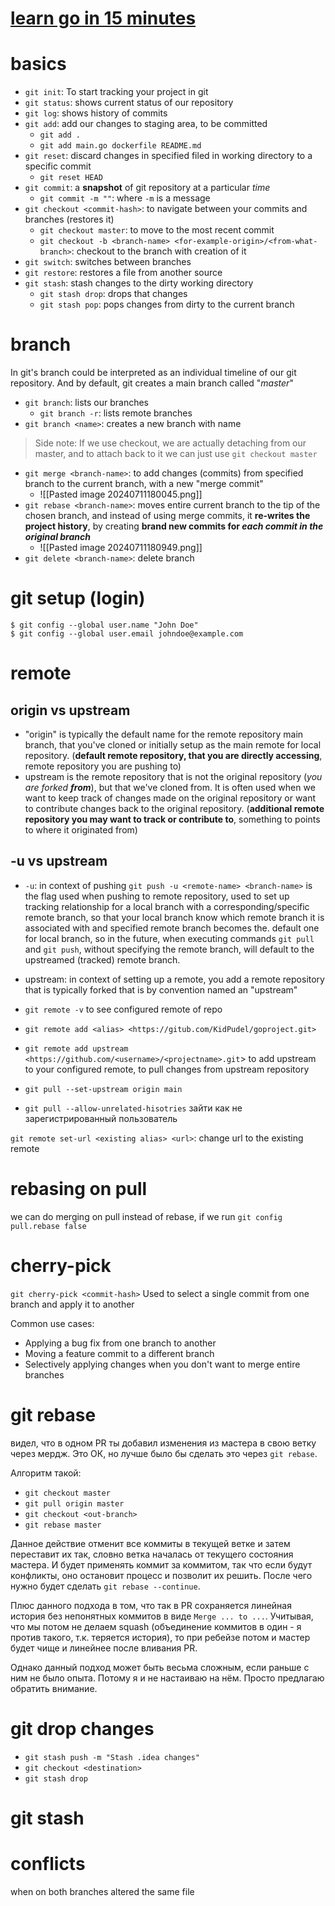 # [learn go in 15 minutes](https://www.youtube.com/watch?v=USjZcfj8yxE&t=712s)
# basics
- `git init`:  To start tracking your project in git
- `git status`:  shows current status of our repository
- `git log`: shows history of commits
- `git add`:  add our changes to staging area, to be committed
	- `git add .`
	- `git add main.go dockerfile README.md`
- `git reset`: discard changes in specified filed in working directory to a specific commit
	- `git reset HEAD`
- `git commit`: a **snapshot** of git repository at a particular *time*
	- `git commit -m ""`: where `-m` is a message
- `git checkout <commit-hash>`: to navigate between your commits and branches (restores it)
	- `git checkout master`: to move to the most recent commit
	- `git checkout -b <branch-name> <for-example-origin>/<from-what-branch>`: checkout to the branch with creation of it
- `git switch`: switches between branches
- `git restore`: restores a file from another source 
- `git stash`: stash changes to the dirty working directory
	- `git stash drop`: drops that changes
	- `git stash pop`: pops changes from dirty to the current branch


# branch
In git's branch could be interpreted as an individual timeline of our git repository.
And by default, git creates a main branch called "*master*"
- `git branch`: lists our branches
	- `git branch -r`: lists remote branches
- `git branch <name>`: creates a new branch with name
> Side note: If we use checkout, we are actually detaching from our master, and to attach back to it we can just use `git checkout master`
- `git merge <branch-name>`: to add changes (commits) from specified branch to the current branch, with a new "merge commit"
	- ![[Pasted image 20240711180045.png]]
- `git rebase <branch-name>`: moves entire current branch to the tip of the chosen branch, and instead of using merge commits, it **re-writes the project history**, by creating **brand new commits for *each commit in the original branch***
	- ![[Pasted image 20240711180949.png]]
- `git delete <branch-name>`: delete branch


# git setup (login)
```
$ git config --global user.name "John Doe"
$ git config --global user.email johndoe@example.com
```



# remote

## origin vs upstream
- "origin" is typically the default name for the remote repository main branch, that you've cloned or initially setup as the main remote for local repository. (**default remote repository, that you are directly accessing**,  remote repository you are pushing to)
- upstream is the remote repository that is not the original repository (*you are forked **from***), but that we've cloned from. It is often used when we want to keep track of changes made on the original repository or want to contribute changes back to the original repository. (**additional remote repository you may want to track or contribute to**, something to points to where it originated from)

## -u vs upstream

- `-u`: in context of pushing `git push -u <remote-name> <branch-name>` is the flag used when pushing to remote repository, used to set up tracking relationship for a local branch with a corresponding/specific remote branch, so that your local branch know which remote branch it is associated with and specified remote branch becomes the. default one for local branch, so in the future, when executing commands `git pull` and `git push`, without specifying the remote branch, will default to the upstreamed (tracked) remote branch.
- upstream: in context of setting up a remote, you add a remote repository that is typically forked that is by convention named an "upstream"

- `git remote -v` to see configured remote of repo
- `git remote add <alias> <https://gitub.com/KidPudel/goproject.git>`
- `git remote add upstream <https://github.com/<username>/<projectname>.git`> to add upstream to your configured remote, to pull changes from upstream repository
- `git pull --set-upstream origin main`
- `git pull --allow-unrelated-hisotries`
зайти как не зарегистрированный пользователь


`git remote set-url <existing alias> <url>`: change url to the existing remote


# rebasing on pull
we can do merging on pull instead of rebase, if we run `git config pull.rebase false`


# cherry-pick
`git cherry-pick <commit-hash>`
Used to select a single commit from one branch and apply it to another

Common use cases:

- Applying a bug fix from one branch to another
- Moving a feature commit to a different branch
- Selectively applying changes when you don't want to merge entire branches

# git rebase
видел, что в одном PR ты добавил изменения из мастера в свою ветку через мердж. Это ОК, но лучше было бы сделать это через `git rebase`.

Алгоритм такой:

- `git checkout master`
- `git pull origin master`
- `git checkout <out-branch>`
- `git rebase master`

Данное действие отменит все коммиты в текущей ветке и затем переставит их так, словно ветка началась от текущего состояния мастера. И будет применять коммит за коммитом, так что если будут конфликты, оно остановит процесс и позволит их решить. После чего нужно будет сделать `git rebase --continue`.

Плюс данного подхода в том, что так в PR сохраняется линейная история без непонятных коммитов в виде `Merge ... to ...`. Учитывая, что мы потом не делаем squash (объединение коммитов в один - я против такого, т.к. теряется история), то при ребейзе потом и мастер будет чище и линейнее после вливания PR.

Однако данный подход может быть весьма сложным, если раньше с ним не было опыта. Потому я и не настаиваю на нём. Просто предлагаю обратить внимание.



# git drop changes
- `git stash push -m "Stash .idea changes"`
- `git checkout <destination>`
- `git stash drop`


# git stash

# conflicts
when on both branches altered the same file